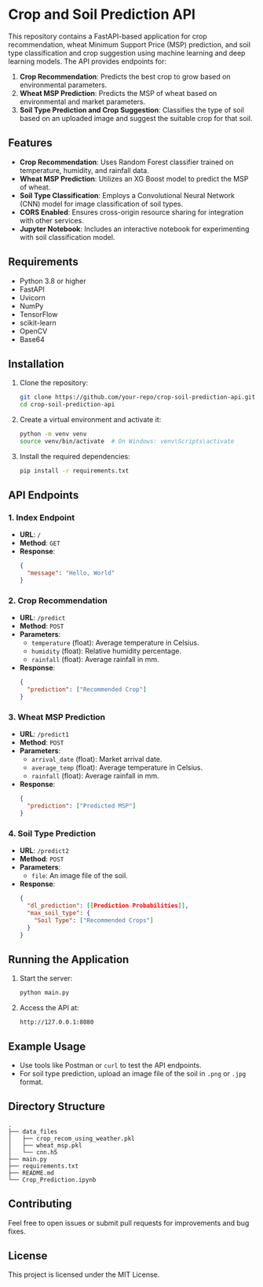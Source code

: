 # Crop and Soil Prediction API

This repository contains a FastAPI-based application for crop recommendation, wheat Minimum Support Price (MSP) prediction, and soil type classification and crop suggestion using machine learning and deep learning models. The API provides endpoints for:

1. **Crop Recommendation**: Predicts the best crop to grow based on environmental parameters.
2. **Wheat MSP Prediction**: Predicts the MSP of wheat based on environmental and market parameters.
3. **Soil Type Prediction and Crop Suggestion**: Classifies the type of soil based on an uploaded image and suggest the suitable crop for that soil.

## Features

- **Crop Recommendation**: Uses Random Forest classifier trained on temperature, humidity, and rainfall data.
- **Wheat MSP Prediction**: Utilizes an XG Boost model to predict the MSP of wheat.
- **Soil Type Classification**: Employs a Convolutional Neural Network (CNN) model for image classification of soil types.
- **CORS Enabled**: Ensures cross-origin resource sharing for integration with other services.
- **Jupyter Notebook**: Includes an interactive notebook for experimenting with soil classification model.

## Requirements

- Python 3.8 or higher
- FastAPI
- Uvicorn
- NumPy
- TensorFlow
- scikit-learn
- OpenCV
- Base64

## Installation

1. Clone the repository:
   ```bash
   git clone https://github.com/your-repo/crop-soil-prediction-api.git
   cd crop-soil-prediction-api
   ```

2. Create a virtual environment and activate it:
   ```bash
   python -m venv venv
   source venv/bin/activate  # On Windows: venv\Scripts\activate
   ```

3. Install the required dependencies:
   ```bash
   pip install -r requirements.txt
   ```



## API Endpoints

### 1. **Index Endpoint**

- **URL**: `/`
- **Method**: `GET`
- **Response**:
  ```json
  {
    "message": "Hello, World"
  }
  ```

### 2. **Crop Recommendation**

- **URL**: `/predict`
- **Method**: `POST`
- **Parameters**:
  - `temperature` (float): Average temperature in Celsius.
  - `humidity` (float): Relative humidity percentage.
  - `rainfall` (float): Average rainfall in mm.
- **Response**:
  ```json
  {
    "prediction": ["Recommended Crop"]
  }
  ```

### 3. **Wheat MSP Prediction**

- **URL**: `/predict1`
- **Method**: `POST`
- **Parameters**:
  - `arrival_date` (float): Market arrival date.
  - `average_temp` (float): Average temperature in Celsius.
  - `rainfall` (float): Average rainfall in mm.
- **Response**:
  ```json
  {
    "prediction": ["Predicted MSP"]
  }
  ```

### 4. **Soil Type Prediction**

- **URL**: `/predict2`
- **Method**: `POST`
- **Parameters**:
  - `file`: An image file of the soil.
- **Response**:
  ```json
  {
    "dl_prediction": [[Prediction Probabilities]],
    "max_soil_type": {
      "Soil Type": ["Recommended Crops"]
    }
  }
  ```

## Running the Application

1. Start the server:
   ```bash
   python main.py
   ```

2. Access the API at:
   ```
   http://127.0.0.1:8080
   ```

## Example Usage

- Use tools like Postman or `curl` to test the API endpoints.
- For soil type prediction, upload an image file of the soil in `.png` or `.jpg` format.

## Directory Structure

```
.
├── data_files
│   ├── crop_recom_using_weather.pkl
│   ├── wheat_msp.pkl
│   └── cnn.h5
├── main.py
├── requirements.txt
├── README.md
└── Crop_Prediction.ipynb

```

## Contributing

Feel free to open issues or submit pull requests for improvements and bug fixes.

## License

This project is licensed under the MIT License.

